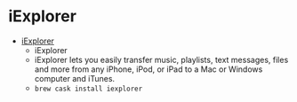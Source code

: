 # iExplorer
- [iExplorer](https://macroplant.com/iexplorer)
  -  iExplorer
  - iExplorer lets you easily transfer music, playlists, text messages, files and more from any iPhone, iPod, or iPad to a Mac or Windows computer and iTunes.
  - `brew cask install iexplorer`
